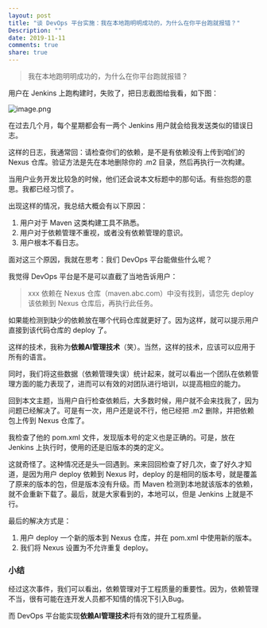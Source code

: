 ```yaml
---
layout: post
title: "谈 DevOps 平台实施：我在本地跑明明成功的，为什么在你平台跑就报错？"
Description: ""
date: 2019-11-11
comments: true
share: true
---
```

> 我在本地跑明明成功的，为什么在你平台跑就报错？

用户在 Jenkins 上跑构建时，失败了，把日志截图给我看，如下图：

![image.png](/assets/images/292372-61d91a89ff7c3df4.png)

在过去几个月，每个星期都会有一两个 Jenkins 用户就会给我发送类似的错误日志。

这样的日志，我通常回：请检查你们的依赖，是不是有依赖没有上传到咱们的 Nexus 仓库。验证方法是先在本地删除你的 .m2  目录，然后再执行一次构建。

当用户业务开发比较急的时候，他们还会说本文标题中的那句话。有些抱怨的意思。我都已经习惯了。

出现这样的情况，我总结大概会有以下原因：
1. 用户对于 Maven 这类构建工具不熟悉。
2. 用户对于依赖管理不重视，或者没有依赖管理的意识。
3. 用户根本不看日志。

面对这三个原因，我就在思考：我们 DevOps 平台能做些什么呢？

我觉得 DevOps 平台是不是可以直截了当地告诉用户：

> xxx 依赖在 Nexus 仓库（maven.abc.com）中没有找到，请您先 deploy 该依赖到 Nexus 仓库后，再执行此任务。

如果能检测到缺少的依赖放在哪个代码仓库就更好了。因为这样，就可以提示用户直接到该代码仓库的 deploy 了。

这样的技术，我称为**依赖AI管理技术**（笑）。当然，这样的技术，应该可以应用于所有的语言。

同时，我们将这些数据（依赖管理失误）统计起来，就可以看出一个团队在依赖管理方面的能力表现了，进而可以有效的对团队进行培训，以提高相应的能力。

回到本文主题，当用户自行检查依赖后，大多数时候，用户就不会来找我了，因为问题已经解决了。可是有一次，用户还是说不行，他已经把 .m2 删除，并把依赖包上传到 Nexus 仓库了。

我检查了他的 pom.xml 文件，发现版本号的定义也是正确的。可是，放在 Jenkins 上执行时，使用的还是旧版本的类的定义。

这就奇怪了。这种情况还是头一回遇到。来来回回检查了好几次，查了好久才知道，是因为用户 deploy 依赖到 Nexus 时，deploy 的是相同的版本号，就是覆盖了原来的版本的包，但是版本没有升级。而 Maven 检测到本地就该版本的依赖，就不会重新下载了。最后，就是大家看到的，本地可以，但是 Jenkins 上就是不行。

最后的解决方式是：
1. 用户 deploy 一个新的版本到 Nexus 仓库，并在 pom.xml 中使用新的版本。
2. 我们将 Nexus 设置为不允许重复 deploy。

### 小结
经过这次事件，我们可以看出，依赖管理对于工程质量的重要性。因为，依赖管理不当，很有可能在连开发人员都不知情的情况下引入Bug。

而 DevOps 平台能实现**依赖AI管理技术**将有效的提升工程质量。

